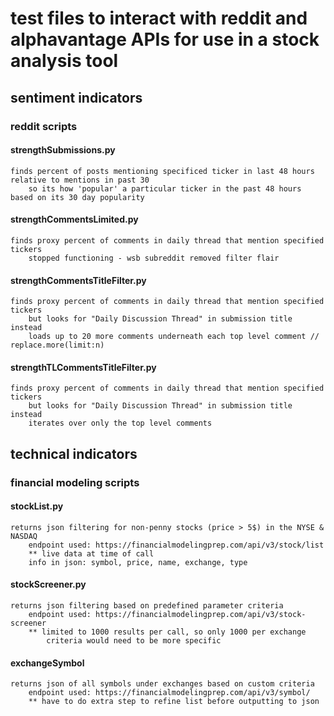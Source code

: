 # test files to interact with reddit and alphavantage APIs for use in a stock analysis tool

## sentiment indicators

### reddit scripts

#### strengthSubmissions.py
    finds percent of posts mentioning specificed ticker in last 48 hours relative to mentions in past 30
        so its how 'popular' a particular ticker in the past 48 hours based on its 30 day popularity

#### strengthCommentsLimited.py 
    finds proxy percent of comments in daily thread that mention specified tickers
        stopped functioning - wsb subreddit removed filter flair

#### strengthCommentsTitleFilter.py
    finds proxy percent of comments in daily thread that mention specified tickers
        but looks for "Daily Discussion Thread" in submission title instead
        loads up to 20 more comments underneath each top level comment // replace.more(limit:n)

#### strengthTLCommentsTitleFilter.py
    finds proxy percent of comments in daily thread that mention specified tickers
        but looks for "Daily Discussion Thread" in submission title instead
        iterates over only the top level comments


## technical indicators

### financial modeling scripts

#### stockList.py
    returns json filtering for non-penny stocks (price > 5$) in the NYSE & NASDAQ
        endpoint used: https://financialmodelingprep.com/api/v3/stock/list
        ** live data at time of call
        info in json: symbol, price, name, exchange, type


#### stockScreener.py
    returns json filtering based on predefined parameter criteria
        endpoint used: https://financialmodelingprep.com/api/v3/stock-screener
        ** limited to 1000 results per call, so only 1000 per exchange
            criteria would need to be more specific

#### exchangeSymbol
    returns json of all symbols under exchanges based on custom criteria
        endpoint used: https://financialmodelingprep.com/api/v3/symbol/
        ** have to do extra step to refine list before outputting to json
